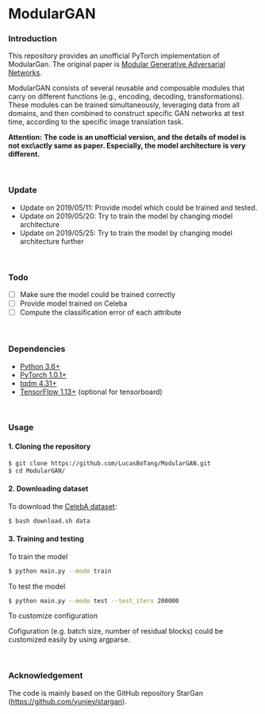 # ModularGAN

### Introduction
This repository provides an unofficial PyTorch implementation of ModularGan. The original paper is [Modular Generative Adversarial Networks](https://arxiv.org/pdf/1804.03343.pdf).

ModularGAN consists of several reusable and composable modules that carry on different functions (e.g., encoding, decoding, transformations). These modules can be trained simultaneously, leveraging data from all domains, and then combined to construct specific GAN networks at test time, according to the specific image translation task.

**Attention:** **The code is an unofficial version, and the details of model is not exc\actly same as paper. Especially, the model architecture is very different.**

<br />

### Update
- Update on 2019/05/11: Provide model which could be trained and tested.
- Update on 2019/05/20: Try to train the model by changing model architecture
- Update on 2019/05/25: Try to train the model by changing model architecture further

<br />

### Todo
- [ ] Make sure the model could be trained correctly
- [ ] Provide model trained on Celeba
- [ ] Compute the classification error of each attribute

<br />

### Dependencies
* [Python 3.6+](https://www.continuum.io/downloads)
* [PyTorch 1.0.1+](http://pytorch.org/)
* [tqdm 4.31+](https://tqdm.github.io/)
* [TensorFlow 1.13+](https://www.tensorflow.org/) (optional for tensorboard)

<br />

### Usage

#### 1. Cloning the repository
```bash
$ git clone https://github.com/LucasBoTang/ModularGAN.git
$ cd ModularGAN/
```

#### 2. Downloading dataset
To download the [CelebA dataset](http://mmlab.ie.cuhk.edu.hk/projects/CelebA.html):
```bash
$ bash download.sh data
```

#### 3. Training and testing
To train the model
```bash
$ python main.py --mode train
```

To test the model
```bash
$ python main.py --mode test --test_iters 200000
```

To customize configuration

Cofiguration (e.g. batch size, number of residual blocks) could be customized easily by using argparse.

<br />

### Acknowledgement
The code is mainly based on the GitHub repository StarGan (https://github.com/yunjey/stargan).
